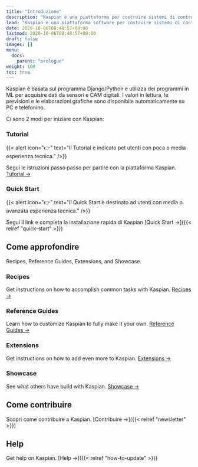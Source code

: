 ```yaml
---
title: "Introduzione"
description: "Kaspian è una piattaforma per costruire sistemi di controllo e sorveglianza sicuri, semplici e facili da personalizzare e basato su software Open Source ampiamente documentati e affidabili."
lead: "Kaspian è una piattaforma software per costruire sistemi di controllo e sorveglianza sicuri, semplici e facili da personalizzare."
date: 2020-10-06T08:48:57+00:00
lastmod: 2020-10-06T08:48:57+00:00
draft: false
images: []
menu:
  docs:
    parent: "prologue"
weight: 100
toc: true
---
```


<div class="alert alert-doks d-flexflex-shrink-1" role="alert"> 
Kaspian è basata sul programma Django/Python e utilizza dei programmi in ML per acquisire dati da sensori e CAM digitali. I valori in lettura, le previsioni e le elaborazioni grafiche sono disponibile automaticamente su PC e telefonino.
</div>

Ci sono 2 modi per iniziare con Kaspian:

### Tutorial

{{< alert icon="👉" text="Il Tutorial è indicato pet utenti con poca o media esperienza tecnica." />}}

Segui le istruzioni passo passo per partire con la piattaforma Kaspian. [Tutorial →](https://getdoks.org/tutorial/introduction/)

### Quick Start

{{< alert icon="👉" text="Il Quick Start è destinato ad utenti con media o avanzata esperienza tecnica." />}}

Segui il link e completa la installazione rapida di Kaspian [Quick Start →]({{< relref "quick-start" >}})

## Come approfondire

Recipes, Reference Guides, Extensions, and Showcase.

### Recipes

Get instructions on how to accomplish common tasks with Kaspian. [Recipes →](https://getdoks.org/docs/recipes/project-configuration/)

### Reference Guides

Learn how to customize Kaspian to fully make it your own. [Reference Guides →](https://getdoks.org/docs/reference-guides/security/)

### Extensions

Get instructions on how to add even more to Kaspian. [Extensions →](https://getdoks.org/docs/extensions/breadcrumb-navigation/)

### Showcase

See what others have build with Kaspian. [Showcase →](https://getdoks.org/showcase/electric-blocks/)

## Come contribuire

Scopri come contribuire a Kaspian. [Contribuire →]({{< relref "newsletter" >}})

## Help

Get help on Kaspian. [Help →]({{< relref "how-to-update" >}})
